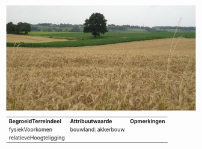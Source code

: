 ![akkerbouw.jpg](media/5ea847ad93ea60ab0a7bd91033d4944b1b384a13.jpg)

|                         |                     |                 |
|-------------------------|---------------------|-----------------|
| **BegroeidTerreindeel** | **Attribuutwaarde** | **Opmerkingen** |
| fysiekVoorkomen         | bouwland: akkerbouw |                 |
| relatieveHoogteligging  |                     |                 |
